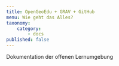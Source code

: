 ```yaml
---
title: OpenGeoEdu + GRAV + GitHub
menu: Wie geht das Alles?
taxonomy:
    category:
        - docs
published: false
---
```


Dokumentation der offenen Lernumgebung
